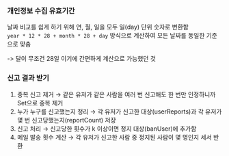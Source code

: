 ### 개인정보 수집 유효기간
날짜 비교를 쉽게 하기 위해 연, 월, 일을 모두 일(day) 단위 숫자로 변환함<br />
``year * 12 * 28 + month * 28 + day`` 방식으로 계산하여 모든 날짜를 동일한 기준으로 맞춤

-> 달이 무조건 28일 이기에 간편하게 계산으로 가능했던 것

### 신고 결과 받기
1. 중복 신고 제거 → 같은 유저가 같은 사람을 여러 번 신고해도 한 번만 인정하니까 Set으로 중복 제거
2. 누가 누구를 신고했는지 정리 → 각 유저가 신고한 대상(userReports)과 각 유저가 몇 번 신고당했는지(reportCount) 저장
3. 신고 처리 → 신고당한 횟수가 k 이상이면 정지 대상(banUser)에 추가함
4. 메일 발송 횟수 계산 → 각 유저가 신고한 사람 중 정지된 사람이 몇 명인지 세서 반환